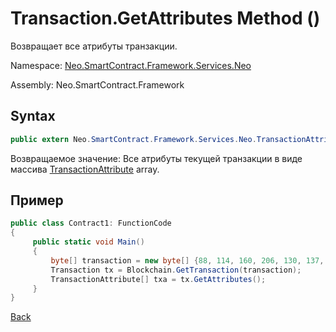# Transaction.GetAttributes Method ()

Возвращает все атрибуты транзакции.

Namespace: [Neo.SmartContract.Framework.Services.Neo](../../neo.md)

Assembly: Neo.SmartContract.Framework

## Syntax

```c#
public extern Neo.SmartContract.Framework.Services.Neo.TransactionAttribute[] GetAttributes()
```

Возвращаемое значение: Все атрибуты текущей транзакции в виде массива [TransactionAttribute](../TransactionAttribute.md) array.

## Пример

```c#
public class Contract1: FunctionCode
{
     public static void Main()
     {
         byte[] transaction = new byte[] {88, 114, 160, 206, 130, 137, 41, 94, 119, 120, 242, 71, 232, 244, 3, 20, 165, 69, 182, 106, 185, 119, 239, 183, 65, 174, 220, 157, 251, 28, 215};
         Transaction tx = Blockchain.GetTransaction(transaction);
         TransactionAttribute[] txa = tx.GetAttributes();
     }
}
```



[Back](../Transaction.md)
